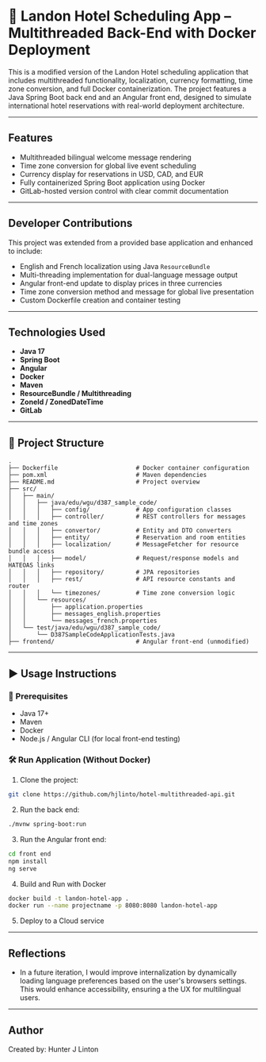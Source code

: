 # 🏨 Landon Hotel Scheduling App – Multithreaded Back-End with Docker Deployment

This is a modified version of the Landon Hotel scheduling application that includes multithreaded functionality, localization, currency formatting, time zone conversion, and full Docker containerization. The project features a Java Spring Boot back end and an Angular front end, designed to simulate international hotel reservations with real-world deployment architecture.

---

## Features

- Multithreaded bilingual welcome message rendering
- Time zone conversion for global live event scheduling
- Currency display for reservations in USD, CAD, and EUR
- Fully containerized Spring Boot application using Docker
- GitLab-hosted version control with clear commit documentation

---

## Developer Contributions

This project was extended from a provided base application and enhanced to include:

- English and French localization using Java `ResourceBundle`
- Multi-threading implementation for dual-language message output
- Angular front-end update to display prices in three currencies
- Time zone conversion method and message for global live presentation
- Custom Dockerfile creation and container testing

---

## Technologies Used

- **Java 17**
- **Spring Boot**
- **Angular**
- **Docker**
- **Maven**
- **ResourceBundle / Multithreading**
- **ZoneId / ZonedDateTime**
- **GitLab**

---

## 📂 Project Structure

```
.
├── Dockerfile                      # Docker container configuration
├── pom.xml                         # Maven dependencies
├── README.md                       # Project overview
├── src/
│   ├── main/
│   │   ├── java/edu/wgu/d387_sample_code/
│   │   │   ├── config/             # App configuration classes
│   │   │   ├── controller/         # REST controllers for messages and time zones
│   │   │   ├── convertor/          # Entity and DTO converters
│   │   │   ├── entity/             # Reservation and room entities
│   │   │   ├── localization/       # MessageFetcher for resource bundle access
│   │   │   ├── model/              # Request/response models and HATEOAS links
│   │   │   ├── repository/         # JPA repositories
│   │   │   ├── rest/               # API resource constants and router
│   │   │   └── timezones/          # Time zone conversion logic
│   │   └── resources/
│   │       ├── application.properties
│   │       ├── messages_english.properties
│   │       └── messages_french.properties
│   └── test/java/edu/wgu/d387_sample_code/
│       └── D387SampleCodeApplicationTests.java
├── frontend/                       # Angular front-end (unmodified)
```

---

## ▶️ Usage Instructions

### 🔧 Prerequisites

- Java 17+
- Maven
- Docker
- Node.js / Angular CLI (for local front-end testing)

### 🛠️ Run Application (Without Docker)

1. Clone the project:
```bash
git clone https://github.com/hjlinto/hotel-multithreaded-api.git
```
2. Run the back end:
```bash
./mvnw spring-boot:run
```
3. Run the Angular front end:
```bash
cd front end
npm install
ng serve
```
4. Build and Run with Docker
```bash
docker build -t landon-hotel-app .
docker run --name projectname -p 8080:8080 landon-hotel-app
```
5. Deploy to a Cloud service

---

## Reflections
- In a future iteration, I would improve internalization by dynamically loading language preferences based on the user's browsers settings. This would enhance accessibility, ensuring a the UX for multilingual users.

---

## Author
Created by: Hunter J Linton



